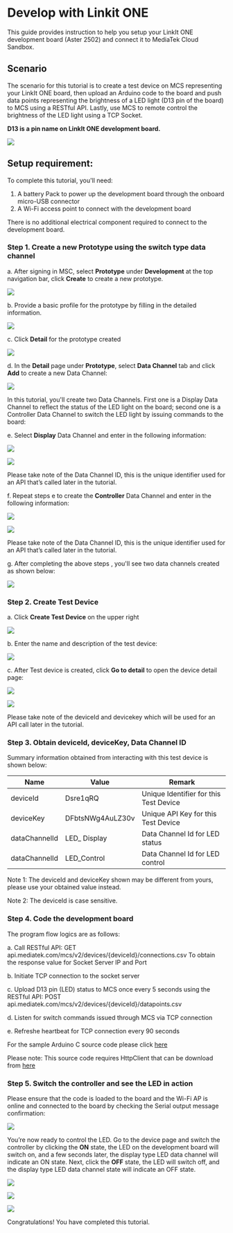 # Develop with Linkit ONE

This guide provides instruction to help you setup your LinkIt ONE development board (Aster 2502) and connect it to MediaTek Cloud Sandbox.

## Scenario

The scenario for this tutorial is to create a test device on MCS representing your LinkIt ONE board, then upload an Arduino code to the board and push data points representing the brightness of a LED light  (D13 pin of the board) to MCS using a RESTful API. Lastly, use MCS to remote control the brightness of the LED light using a TCP Socket.

**D13 is a pin name on LinkIt ONE development board.**



![](../images/Linkit_ONE/img_linkitone_01.png)


## Setup requirement:

To complete this tutorial, you'll need:

1. A battery Pack to power up the development board through the onboard micro-USB connector
2. A Wi-Fi access point to connect with the development board

There is no additional electrical component required to connect to the development board.


### Step 1. Create a new Prototype using the switch type data channel

a. After signing in MSC, select **Prototype** under **Development** at the top navigation bar, click **Create** to create a new prototype.

![](../images/Linkit_ONE/img_linkitone_02.png)

b. Provide a basic profile for the prototype by filling in the detailed information.

![](../images/Linkit_ONE/img_linkitone_03.png)

c. Click **Detail** for the prototype created

![](../images/Linkit_ONE/img_linkitone_04.png)

d. In the **Detail** page under **Prototype**, select **Data Channel** tab and click **Add** to create a new Data Channel:

![](../images/Linkit_ONE/img_linkitone_05.png)



In this tutorial, you'll create two Data Channels. First one is a Display Data Channel to reflect the status of the LED light on the board; second one is a Controller Data Channel  to switch the LED light by issuing commands to the board:

e. Select **Display** Data Channel and enter in the following information:

![](../images/Linkit_ONE/img_linkitone_06.png)

![](../images/Linkit_ONE/img_linkitone_07.png)

Please take note of the Data Channel ID, this is the unique identifier used for an API that’s called later in the tutorial.

f. Repeat steps e to create the **Controller** Data Channel and enter in the following information:

![](../images/Linkit_ONE/img_linkitone_08.png)

![](../images/Linkit_ONE/img_linkitone_09.png)

Please take note of the Data Channel ID, this is the unique identifier used for an API that’s called later in the tutorial.

g. After completing the above steps , you'll see two data channels created as shown below:

![](../images/Linkit_ONE/img_linkitone_10.png)

### Step 2. Create Test Device

a. Click **Create Test Device** on the upper right

![](../images/Linkit_ONE/img_linkitone_11.png)

b. Enter the name and description of the test device:

![](../images/Linkit_ONE/img_linkitone_12.png)

c. After Test device is created, click **Go to detail** to open the device detail page:

![](../images/Linkit_ONE/img_linkitone_13.png)


![](../images/Linkit_ONE/img_linkitone_14.png)

Please take note of the deviceId and devicekey which will be used for an API call later in the tutorial.

### Step 3. Obtain deviceId, deviceKey, Data Channel ID
Summary information obtained from interacting with this test device is shown below:

| Name | Value | Remark |
| -- | -- | -- |
| deviceId | Dsre1qRQ | Unique Identifier for this Test Device |
| deviceKey | DFbtsNWg4AuLZ30v  | Unique API Key for this Test Device |
| dataChannelId | LED_ Display| Data Channel Id for LED status |
| dataChannelId | LED_Control | Data Channel Id for LED control |

Note 1: The deviceId and deviceKey shown may be different from yours, please use your obtained value instead.

Note 2: The deviceId is case sensitive.

### Step 4. Code the development board
The program flow logics are as follows:

a. Call RESTful API:
GET api.mediatek.com/mcs/v2/devices/{deviceId}/connections.csv
To obtain the response value for Socket Server IP and Port

b. Initiate TCP connection to the socket server

c. Upload D13 pin (LED) status to MCS once every 5 seconds using the RESTful API:
POST api.mediatek.com/mcs/v2/devices/{deviceId}/datapoints.csv

d. Listen for switch commands issued through MCS via TCP connection

e. Refreshe heartbeat for TCP connection every 90 seconds

For the sample Arduino C source code please click  [here](https://raw.githubusercontent.com/Mediatek-Cloud/MCS/master/source_code/linkit_sample_ino.ino)

Please note:
This source code requires HttpClient that can be download from
[here](https://github.com/amcewen/HttpClient/releases)

### Step 5. Switch the controller and see the LED in action

Please ensure that the code is loaded to the board and the Wi-Fi AP is online and connected to the board by checking the Serial output message confirmation:

![](../images/Linkit_ONE/img_linkitone_15.JPG)

You’re now ready to control the LED. Go to the device page and switch the controller by clicking the **ON** state, the LED on the development board will switch on, and a few seconds later, the display type LED data channel will indicate an ON state. Next, click the  **OFF** state, the LED will switch off, and the display type LED data channel state will indicate an OFF state.

![](../images/Linkit_ONE/img_linkitone_16.png)

![](../images/Linkit_ONE/img_linkitone_17.png)

![](../images/Linkit_ONE/img_linkitone_18.JPG)

Congratulations! You have completed this tutorial.







